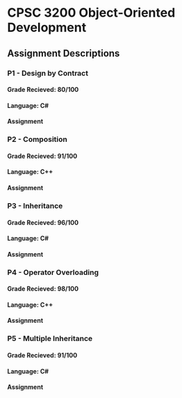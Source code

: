 # CPSC 3200 Object-Oriented Development
## Assignment Descriptions

### P1 - Design by Contract
#### Grade Recieved: 80/100
#### Language: C#
#### Assignment

### P2 - Composition
#### Grade Recieved: 91/100
#### Language: C++
#### Assignment

### P3 - Inheritance
#### Grade Recieved: 96/100
#### Language: C#
#### Assignment

### P4 - Operator Overloading
#### Grade Recieved: 98/100
#### Language: C++
#### Assignment

### P5 - Multiple Inheritance
#### Grade Recieved: 91/100
#### Language: C#
#### Assignment
